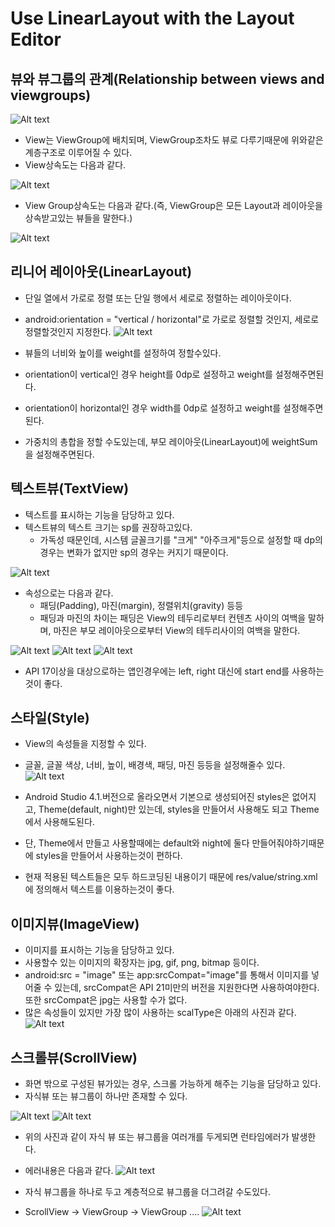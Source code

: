 # Use LinearLayout with the Layout Editor

## 뷰와 뷰그룹의 관계(Relationship between views and viewgroups)

![Alt text](1.UseLinearLayoutwiththeLayoutEditor/Relationshipbetweenviewsandviewgroups.png)

- View는 ViewGroup에 배치되며, ViewGroup조차도 뷰로 다루기때문에 위와같은 계층구조로 이루어질 수 있다.
- View상속도는 다음과 같다.

![Alt text](1.UseLinearLayoutwiththeLayoutEditor/ViewClassInheritanceDiagram.PNG)

- View Group상속도는 다음과 같다.(즉, ViewGroup은 모든 Layout과 레이아웃을 상속받고있는 뷰들을 말한다.)

![Alt text](1.UseLinearLayoutwiththeLayoutEditor/ViewGroupClassInheritanceDiagram.PNG)

## 리니어 레이아웃(LinearLayout)

- 단일 열에서 가로로 정렬 또는 단일 행에서 세로로 정렬하는 레이아웃이다.
- android:orientation = "vertical / horizontal"로 가로로 정렬할 것인지, 세로로 정렬할것인지 지정한다.
![Alt text](1.UseLinearLayoutwiththeLayoutEditor/LinearLayout.PNG)

- 뷰들의 너비와 높이를 weight를 설정하여 정할수있다.
- orientation이 vertical인 경우 height를 0dp로 설정하고 weight를 설정해주면된다.
- orientation이 horizontal인 경우 width를 0dp로 설정하고 weight를 설정해주면된다.
- 가중치의 총합을 정할 수도있는데, 부모 레이아웃(LinearLayout)에 weightSum을 설정해주면된다.

## 텍스트뷰(TextView)

- 텍스트를 표시하는 기능을 담당하고 있다.
- 텍스트뷰의 텍스트 크기는 sp를 권장하고있다.
	- 가독성 때문인데, 시스템 글꼴크기를 "크게" "아주크게"등으로 설정할 때 dp의 경우는 변화가 없지만 sp의 경우는 커지기 때문이다.

![Alt text](1.UseLinearLayoutwiththeLayoutEditor/dpWaring.PNG)

- 속성으로는 다음과 같다.
	- 패딩(Padding), 마진(margin), 정렬위치(gravity) 등등
	- 패딩과 마진의 차이는 패딩은 View의 테두리로부터 컨텐츠 사이의 여백을 말하며, 마진은 부모 레이아웃으로부터 View의 테두리사이의 여백을 말한다.

![Alt text](1.UseLinearLayoutwiththeLayoutEditor/PaddingAndMargin.PNG)
![Alt text](1.UseLinearLayoutwiththeLayoutEditor/Padding.PNG)
![Alt text](1.UseLinearLayoutwiththeLayoutEditor/Margin.PNG)

- API 17이상을 대상으로하는 앱인경우에는 left, right 대신에 start end를 사용하는것이 좋다.

## 스타일(Style)

- View의 속성들을 지정할 수 있다.
- 글꼴, 글꼴 색상, 너비, 높이, 배경색, 패딩, 마진 등등을 설정해줄수 있다.
![Alt text](1.UseLinearLayoutwiththeLayoutEditor/applyStyle.PNG)

- Android Studio 4.1.버전으로 올라오면서 기본으로 생성되어진 styles은 없어지고, Theme(default, night)만 있는데, styles을 만들어서 사용해도 되고 Theme에서 사용해도된다.
- 단, Theme에서 만들고 사용할때에는 default와 night에 둘다 만들어줘야하기때문에 styles을 만들어서 사용하는것이 편하다.
- 현재 적용된 텍스트들은 모두 하드코딩된 내용이기 때문에 res/value/string.xml에 정의해서 텍스트를 이용하는것이 좋다.

## 이미지뷰(ImageView)

- 이미지를 표시하는 기능을 담당하고 있다.
- 사용할수 있는 이미지의 확장자는 jpg, gif, png, bitmap 등이다.
- android:src = "image" 또는 app:srcCompat="image"를 통해서 이미지를 넣어줄 수 있는데, srcCompat은 API 21미만의 버전을 지원한다면 사용하여야한다. 또한 srcCompat은 jpg는 사용할 수가 없다.
- 많은 속성들이 있지만 가장 많이 사용하는 scalType은 아래의 사진과 같다.
![Alt text](1.UseLinearLayoutwiththeLayoutEditor/scalType.PNG)

## 스크롤뷰(ScrollView)

- 화면 밖으로 구성된 뷰가있는 경우, 스크롤 가능하게 해주는 기능을 담당하고 있다.
- 자식뷰 또는 뷰그룹이 하나만 존재할 수 있다.

![Alt text](1.UseLinearLayoutwiththeLayoutEditor/multiChildViewScollView.PNG)
![Alt text](1.UseLinearLayoutwiththeLayoutEditor/multiChildViewGroupScollView.PNG)

- 위의 사진과 같이 자식 뷰 또는 뷰그룹을 여러개를 두게되면 런타임에러가 발생한다.
- 에러내용은 다음과 같다.
![Alt text](1.UseLinearLayoutwiththeLayoutEditor/ErrorMultiChild.PNG)

- 자식 뷰그룹을 하나로 두고 계층적으로 뷰그룹을 더그려갈 수도있다.
- ScrollView -> ViewGroup -> ViewGroup ....
![Alt text](1.UseLinearLayoutwiththeLayoutEditor/ScrollView.PNG)
